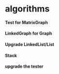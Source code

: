 # algorithms

#### Test for MatrixGraph 
#### LinkedGraph for Graph 
#### Upgrade LinkedList/List 
#### Stack
#### upgrade the tester 
